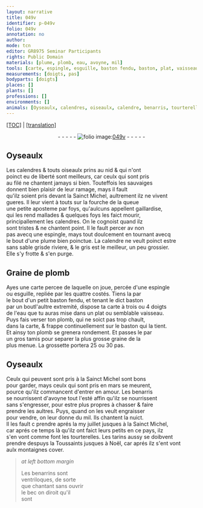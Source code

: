 ```yaml
---
layout: narrative
title: 049v
identifier: p-049v
folio: 049v
annotation: no
author:
mode: tcn
editor: GR8975 Seminar Participants
rights: Public Domain
materials: [plume, plomb, eau, avoyne, mil]
tools: [carte, espingle, esguille, baston fendu, baston, plat, vaisseau, tamis]
measurements: [doigts, pas]
bodyparts: [doigts]
places: []
plants: []
professions: []
environments: []
animals: [Oyseaulx, calendres, oiseaulx, calendre, benarris, tourterelles, tarins, benarrins]
---
```


<p><a href="{{ site.baseurl }}/normalized/">[TOC]</a> | <a href="{{ site.baseurl }}/texts/p-049v_tl/" target="_blank">[translation]</a></p><div class="folio" align="center">- - - - - <a href="http://gallica.bnf.fr/ark:/12148/btv1b10500001g/f104.image" target="_blank"><img src="https://cu-mkp.github.io/2017-workshop-edition/assets/photo-icon.png" alt="folio image: " style="display:inline-block; margin-bottom:-3px;"/>049v</a> - - - - - </div>  
  

## <span class="al">Oyseaulx</span>

 
Les <span class="al">calendres</span> & touts <span class="al">oiseaulx</span> prins au nid & qui n'ont<br/> poinct eu de liberté sont meilleurs, car ceulx qui sont pris<br/> au filé ne chantent jamays si bien. Touteffois les sauvaiges<br/> donnent <span class="del"><span class="ill"></span></span> bien plaisir de leur ramage, mays il fault<br/> qu'ilz soient pris devant la S<span class="exp">ainc</span>t Michel, aultrem<span class="exp">ent</span> ilz ne vivent<br/> gueres. Il leur vient à touts sur la fourche de la queue<br/> une petite aposteme par foys, qu'aulcuns appellent gaillardise,<br/> qui les rend mallades & quelques foys les faict mourir,<br/> principallem<span class="exp">ent</span> les <span class="al">calendres</span>. On le cognoist quand ilz<br/> sont tristes & ne chantent point. Il le fault percer <span class="del">av</span> non<br/> pas avecq une espingle, mays tout doulcem<span class="exp">ent</span> en tournant avecq<br/> le bout d'une <span class="m">plume</span> bien poinctue. La <span class="al">calendre</span> ne veult poinct estre<br/> sans sable <span class="del">gris</span>de riviere, & le gris est le meilleur, un peu grossier.<br/> Elle s'y frotte & s'en purge. 
 
 
  

## Graine de <span class="m">plomb</span>

 
Ayes une <span class="tl">carte</span> <span class="del">percee</span> de laquelle on joue, percée d'une <span class="tl">espingle</span><br/> ou <span class="tl">esguille</span>, repliée par les quattre costés. Tiens la par<br/> le bout d'un petit <span class="tl">baston fendu</span>, et tenant le dict <span class="tl">baston</span><br/> par <span class="del">un bout</span><span class="add">l'aultre</span> extremité, dispose ta carte à trois ou 4 <span class="ms"><span class="bp">doigts</span></span><br/> de l'<span class="m">eau</span> que tu auras mise dans un <span class="tl">plat</span> ou semblable <span class="tl">vaisseau</span>.<br/> Puys fais verser ton <span class="m">plomb</span>, qui ne soict pas trop chault,<br/> dans la <span class="tl">carte</span>, & frappe continuellem<span class="exp">ent</span> sur le <span class="tl">baston</span> qui la tient.<br/> Et ainsy ton <span class="m">plomb</span> se grenera rondem<span class="exp">ent</span>. Et passes le par<br/> un gros <span class="tl">tamis</span> pour separer la plus grosse graine de la<br/> plus menue. La grossette portera 25 ou 30 <span class="ms">pas</span>. 
 
 
  

## <span class="al">Oyseaulx</span>

 
Ceulx qui <span class="del">peuvent</span> sont pris à la S<span class="exp">ainc</span>t Michel sont bons<br/> pour garder, mays ceulx qui sont pris en mars se meurent,<br/> pource qu'ilz commancent d'entrer en amour. Les <span class="al">benarris</span><br/> se nourrissent d'<span class="m">avoyne</span> tout l'esté affin qu'ilz se nourrissent<br/> sans s'engresser, pour estre plus propres à chasser & faire<br/> prendre les aultres. Puys, quand on les veult engraisser<br/> pour vendre, on leur donne du <span class="m">mil</span>. Ils chantent la nuict.<br/> Il les fault <span class="del">c</span> prendre aprés la my juillet jusques à la S<span class="exp">ainc</span>t Michel,<br/> car aprés ce temps là qu'ilz ont faict leurs petits en ce pays, ilz<br/> s'en vont co<span class="exp">mm</span>e font les <span class="al">tourterelles</span>. Les <span class="al">tarins</span> aussy se doibvent<br/> prendre despuys la Toussaints jusques à Noël, car aprés ilz s'ent vont<br/> aulx montaignes cover. 
 
> *at left bottom margin*
> 
> 
>   Les <span class="al">benarrins</span> sont<br/> ventriloques, de sorte<br/> que chantant sans ouvrir<br/> le bec on diroit qu'il<br/> sont 
 
